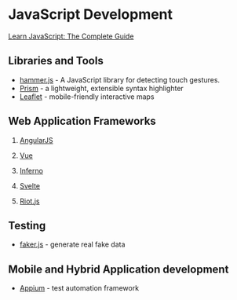 # JavaScript Development

[Learn JavaScript: The Complete Guide](https://code.tutsplus.com/series/learn-javascript-the-complete-guide--cms-1112)

## Libraries and Tools

+ [hammer.js](https://hammerjs.github.io/) - A JavaScript library for detecting touch gestures.
+ [Prism](http://prismjs.com/) - a lightweight, extensible syntax highlighter
+ [Leaflet](https://leafletjs.com/) - mobile-friendly interactive maps

## Web Application Frameworks

1. [AngularJS](web-application-development/angularjs.md)
2. [Vue](web-application-development/vuejs.md)

3. [Inferno](https://infernojs.org/)
4. [Svelte](https://svelte.technology/)
5. [Riot.js](https://riot.js.org/)

## Testing

+ [faker.js](https://github.com/marak/Faker.js/) - generate real fake data

## Mobile and Hybrid Application development

+ [Appium](http://appium.io/) - test automation framework

